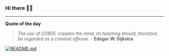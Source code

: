 ### Hi there 👋🏻


---

**Quote of the day**

> *The use of COBOL cripples the mind; its teaching should, therefore, be regarded as a criminal offense.* - **Edsger W. Dijkstra** 

[![README.md](https://github.com/marcolovazzano/marcolovazzano/actions/workflows/readme.yml/badge.svg)](https://github.com/marcolovazzano/marcolovazzano/actions/workflows/readme.yml)
